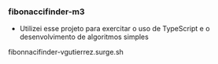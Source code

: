 ### fibonaccifinder-m3

- Utilizei esse projeto para exercitar o uso de TypeScript e o desenvolvimento de algoritmos simples

fibonnacifinder-vgutierrez.surge.sh
